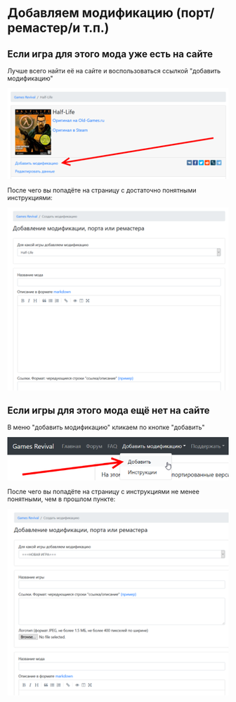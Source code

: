 # Добавляем модификацию (порт/ремастер/и т.п.)

## Если игра для этого мода уже есть на сайте

Лучше всего найти её на сайте и воспользоваться ссылкой "добавить модификацию"

![иллюстрация](/MANUAL/img/add_new_mod_old_games.png)

После чего вы попадёте на страницу с достаточно понятными инструкциями:

![иллюстрация](/MANUAL/img/add_old_game.png)

## Если игры для этого мода ещё нет на сайте

В меню "добавить модификацию" кликаем по кнопке "добавить"

![иллюстрация](/MANUAL/img/add_new_mod_new_game2.png)

После чего вы попадёте на страницу с инструкциями не менее понятными, чем в прошлом пункте:

![иллюстрация](/MANUAL/img/add_new_game.png)